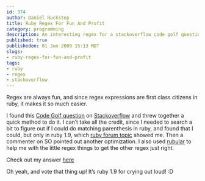```yaml
--- 
id: 374
author: Daniel Huckstep
title: Ruby Regex For Fun And Profit
category: programming
description: An interesting regex for a stackoverflow code golf question.
published: true
publishedon: 01 Jun 2009 15:13 MDT
slugs: 
- ruby-regex-for-fun-and-profit
tags: 
- ruby
- regex
- stackoverflow
---
```

Regex are always fun, and since regex expressions are first class
citizens in ruby, it makes it so much easier.

I found this [Code Golf
question](http://stackoverflow.com/questions/928563/code-golf-evaluating-mathematical-expressions)
on [Stackoverflow](http://stackoverflow.com/) and threw together a quick
method to do it. I can’t take all the credit, since I needed to search a
bit to figure out if I could do matching parenthesis in ruby, and found
that I could, but only in ruby 1.9, which [ruby forum
topic](http://www.ruby-forum.com/topic/132091) showed me. Then a
commenter on SO pointed out another optimization. I also used
[rubular](http://rubular.com/) to help me with the little regex things
to get the other regex just right.

Check out my answer
[here](http://stackoverflow.com/questions/928563/code-golf-evaluating-mathematical-expressions/928791#928791)

Oh yeah, and vote that thing up! It’s ruby 1.9 for crying out loud! :D